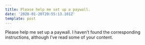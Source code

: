 ```yaml
---
title: Please help me set up a paywall.
date: '2020-01-20T20:55:13.101Z'
template: post
---
```

Please help me set up a paywall. I haven’t found the corresponding instructions, although I’ve read some of your content.
